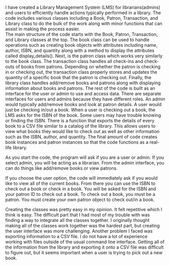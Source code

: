 I have created a Library Management System (LMS) for librarians(admins) and users to efficiently handle actions typically performed in a library. The code includes various classes including a Book, Patron, Transaction, and Library class to do the bulk of the work along with minor functions that can assist in making the process easier.    
The main structure of the code starts with the Book, Patron, Transaction, and Library classes at the top. The book class can be used to handle operations such as creating book objects with attributes including name, author, ISBN, and quantity along with a method to display the attributes called display_details(). Next, is the patron class which works very similarly to the book class. The transaction class handles all check-ins and check-outs of books from patrons. Depending on whether the patron is checking in or checking out, the transaction class properly stores and updates the quantity of a specific book that the patron is checking out. Finally, the library class handles add/remove books and patrons along with displaying information about books and patrons. The rest of the code is built as an interface for the user or admin to use and access data. There are separate interfaces for users and admins because they have different roles. An admin would typically add/remove books and look at patron details. A user would just be checking in/out a book. When a user is checking out a book, the LMS asks for the ISBN of the book. Some users may have trouble knowing or finding the ISBN. There is a function that exports the details of every book to a CSV file similar to a catalog of the library. This allows users to view what books they would like to check out as well as other information such as the ISBN, author, and quantity. The final amount of code creates book instances and patron instances so that the code functions as a real-life library.  
  
As you start the code, the program will ask if you are a user or admin. If you select admin, you will be acting as a librarian. From the admin interface, you can do things like add/remove books or view patrons.    
 
If you choose the user option, the code will immediately ask if you would like to view all of the current books. From there you can use the ISBN to check out a book or check in a book. You will be asked for the ISBN and your patron ID to check out a book. To check out a book, you must be a patron. You must create your own patron object to check out/in a book.  
 
Creating the classes was pretty easy in my opinion. It felt repetitive which I think is easy. The difficult part that I had most of my trouble with was finding a way to integrate all the classes together. I originally thought making all of the classes work together was the hardest part, but creating the user interface was more challenging. Another problem I faced was exporting information to a CSV file. I do not have a lot of experience working with files outside of the usual command line interface. Getting all of the information from the library and exporting it onto a CSV file was difficult to figure out, but it seems important when a user is trying to pick out a new book. 
 
